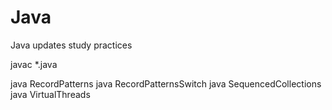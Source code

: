 # Java
Java updates study practices



javac *.java

java RecordPatterns
java RecordPatternsSwitch
java SequencedCollections
java VirtualThreads